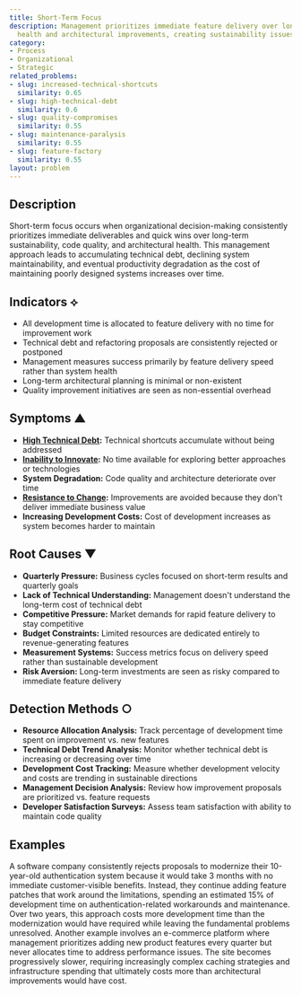 ```yaml
---
title: Short-Term Focus
description: Management prioritizes immediate feature delivery over long-term code
  health and architectural improvements, creating sustainability issues.
category:
- Process
- Organizational
- Strategic
related_problems:
- slug: increased-technical-shortcuts
  similarity: 0.65
- slug: high-technical-debt
  similarity: 0.6
- slug: quality-compromises
  similarity: 0.55
- slug: maintenance-paralysis
  similarity: 0.55
- slug: feature-factory
  similarity: 0.55
layout: problem
---
```


## Description

Short-term focus occurs when organizational decision-making consistently prioritizes immediate deliverables and quick wins over long-term sustainability, code quality, and architectural health. This management approach leads to accumulating technical debt, declining system maintainability, and eventual productivity degradation as the cost of maintaining poorly designed systems increases over time.

## Indicators ⟡

- All development time is allocated to feature delivery with no time for improvement work
- Technical debt and refactoring proposals are consistently rejected or postponed
- Management measures success primarily by feature delivery speed rather than system health
- Long-term architectural planning is minimal or non-existent
- Quality improvement initiatives are seen as non-essential overhead

## Symptoms ▲

- **[High Technical Debt](high-technical-debt.md):** Technical shortcuts accumulate without being addressed
- **[Inability to Innovate](inability-to-innovate.md):** No time available for exploring better approaches or technologies
- **System Degradation:** Code quality and architecture deteriorate over time
- **[Resistance to Change](resistance-to-change.md):** Improvements are avoided because they don't deliver immediate business value
- **Increasing Development Costs:** Cost of development increases as system becomes harder to maintain

## Root Causes ▼

- **Quarterly Pressure:** Business cycles focused on short-term results and quarterly goals
- **Lack of Technical Understanding:** Management doesn't understand the long-term cost of technical debt
- **Competitive Pressure:** Market demands for rapid feature delivery to stay competitive
- **Budget Constraints:** Limited resources are dedicated entirely to revenue-generating features
- **Measurement Systems:** Success metrics focus on delivery speed rather than sustainable development
- **Risk Aversion:** Long-term investments are seen as risky compared to immediate feature delivery

## Detection Methods ○

- **Resource Allocation Analysis:** Track percentage of development time spent on improvement vs. new features
- **Technical Debt Trend Analysis:** Monitor whether technical debt is increasing or decreasing over time
- **Development Cost Tracking:** Measure whether development velocity and costs are trending in sustainable directions
- **Management Decision Analysis:** Review how improvement proposals are prioritized vs. feature requests
- **Developer Satisfaction Surveys:** Assess team satisfaction with ability to maintain code quality

## Examples

A software company consistently rejects proposals to modernize their 10-year-old authentication system because it would take 3 months with no immediate customer-visible benefits. Instead, they continue adding feature patches that work around the limitations, spending an estimated 15% of development time on authentication-related workarounds and maintenance. Over two years, this approach costs more development time than the modernization would have required while leaving the fundamental problems unresolved. Another example involves an e-commerce platform where management prioritizes adding new product features every quarter but never allocates time to address performance issues. The site becomes progressively slower, requiring increasingly complex caching strategies and infrastructure spending that ultimately costs more than architectural improvements would have cost.